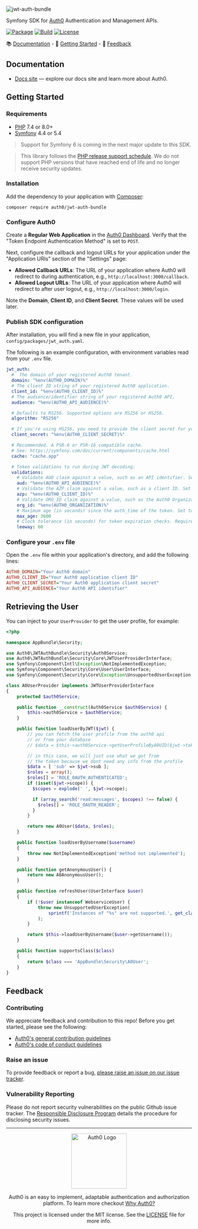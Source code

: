 ![jwt-auth-bundle](https://cdn.auth0.com/website/sdks/banners/jwt-auth-bundle-banner.png)

Symfony SDK for [Auth0](https://auth0.com) Authentication and Management APIs.

[![Package](https://img.shields.io/packagist/dt/auth0/jwt-auth-bundle)](https://packagist.org/packages/auth0/jwt-auth-bundle)
[![Build](https://img.shields.io/circleci/project/github/auth0/jwt-auth-bundle/master.svg)](https://circleci.com/gh/auth0/jwt-auth-bundle)
[![License](https://img.shields.io/packagist/l/auth0/jwt-auth-bundle)](https://doge.mit-license.org/)

:books: [Documentation](#documentation) - :rocket: [Getting Started](#getting-started) - :speech_balloon: [Feedback](#feedback)

## Documentation

- [Docs site](https://www.auth0.com/docs) — explore our docs site and learn more about Auth0.

## Getting Started

### Requirements

- [PHP](http://php.net/) 7.4 or 8.0+
- [Symfony](https://symfony.com/) 4.4 or 5.4

> Support for Symfony 6 is coming in the next major update to this SDK.

> This library follows the [PHP release support schedule](https://www.php.net/supported-versions.php). We do not support PHP versions that have reached end of life and no longer receive security updates.

### Installation

Add the dependency to your application with [Composer](https://getcomposer.org/):

```
composer require auth0/jwt-auth-bundle
```

### Configure Auth0

Create a **Regular Web Application** in the [Auth0 Dashboard](https://manage.auth0.com/#/applications). Verify that the "Token Endpoint Authentication Method" is set to `POST`.

Next, configure the callback and logout URLs for your application under the "Application URIs" section of the "Settings" page:

- **Allowed Callback URLs**: The URL of your application where Auth0 will redirect to during authentication, e.g., `http://localhost:3000/callback`.
- **Allowed Logout URLs**: The URL of your application where Auth0 will redirect to after user logout, e.g., `http://localhost:3000/login`.

Note the **Domain**, **Client ID**, and **Client Secret**. These values will be used later.

### Publish SDK configuration

After installation, you will find a new file in your application, `config/packages/jwt_auth.yaml`.

The following is an example configuration, with environment variables read from your `.env` file.

```yaml
jwt_auth:
  #  The domain of your registered Auth0 tenant.
  domain: "%env(AUTH0_DOMAIN)%"
  # The client ID string of your registered Auth0 application.
  client_id: "%env(AUTH0_CLIENT_ID)%"
  # The audience/identifier string of your registered Auth0 API.
  audience: "%env(AUTH0_API_AUDIENCE)%"

  # Defaults to RS256. Supported options are RS256 or HS256.
  algorithm: "RS256"

  # If you're using HS256, you need to provide the client secret for your registered Auth0 application.
  client_secret: "%env(AUTH0_CLIENT_SECRET)%"

  # Recommended. A PSR-6 or PSR-16 compatible cache.
  # See: https://symfony.com/doc/current/components/cache.html
  cache: "cache.app"

  # Token validations to run during JWT decoding:
  validations:
    # Validate AUD claim against a value, such as an API identifier. Set to false to skip. Defaults to jwt_auth.audience.
    aud: "%env(AUTH0_API_AUDIENCE)%"
    # Validate the AZP claim against a value, such as a client ID. Set to false to skip. Defaults to false.
    azp: "%env(AUTH0_CLIENT_ID)%"
    # Validate ORG_ID claim against a value, such as the Auth0 Organization. Set to false to skip. Defaults to false.
    org_id: "%env(AUTH0_ORGANIZATION)%"
    # Maximum age (in seconds) since the auth_time of the token. Set to false to skip. Defaults to false.
    max_age: 3600
    # Clock tolerance (in seconds) for token expiration checks. Requires an integer value. Defaults to 60 seconds.
    leeway: 60
```

### Configure your `.env` file

Open the `.env` file within your application's directory, and add the following lines:

```ini
AUTH0_DOMAIN="Your Auth0 domain"
AUTH0_CLIENT_ID="Your Auth0 application client ID"
AUTH0_CLIENT_SECRET="Your Auth0 application client secret"
AUTH0_API_AUDIENCE="Your Auth0 API identifier"
```

## Retrieving the User

You can inject to your `UserProvider` to get the user profile, for example:

```php
<?php

namespace AppBundle\Security;

use Auth0\JWTAuthBundle\Security\Auth0Service;
use Auth0\JWTAuthBundle\Security\Core\JWTUserProviderInterface;
use Symfony\Component\Intl\Exception\NotImplementedException;
use Symfony\Component\Security\Core\User\UserInterface;
use Symfony\Component\Security\Core\Exception\UnsupportedUserException;

class A0UserProvider implements JWTUserProviderInterface
{
    protected $auth0Service;

    public function __construct(Auth0Service $auth0Service) {
        $this->auth0Service = $auth0Service;
    }

    public function loadUserByJWT($jwt) {
        // you can fetch the user profile from the auth0 api
        // or from your database
        // $data = $this->auth0Service->getUserProfileByA0UID($jwt->token,$jwt->sub);

        // in this case, we will just use what we got from
        // the token because we dont need any info from the profile
        $data = [ 'sub' => $jwt->sub ];
        $roles = array();
        $roles[] = 'ROLE_OAUTH_AUTHENTICATED';
        if (isset($jwt->scope)) {
          $scopes = explode(' ', $jwt->scope);

          if (array_search('read:messages', $scopes) !== false) {
            $roles[] = 'ROLE_OAUTH_READER';
          }
        }

        return new A0User($data, $roles);
    }

    public function loadUserByUsername($username)
    {
        throw new NotImplementedException('method not implemented');
    }

    public function getAnonymousUser() {
        return new A0AnonymousUser();
    }

    public function refreshUser(UserInterface $user)
    {
        if (!$user instanceof WebserviceUser) {
            throw new UnsupportedUserException(
                sprintf('Instances of "%s" are not supported.', get_class($user))
            );
        }

        return $this->loadUserByUsername($user->getUsername());
    }

    public function supportsClass($class)
    {
        return $class === 'AppBundle\Security\A0User';
    }
}
```

## Feedback

### Contributing

We appreciate feedback and contribution to this repo! Before you get started, please see the following:

- [Auth0's general contribution guidelines](https://github.com/auth0/open-source-template/blob/master/GENERAL-CONTRIBUTING.md)
- [Auth0's code of conduct guidelines](https://github.com/auth0/open-source-template/blob/master/CODE-OF-CONDUCT.md)

### Raise an issue
To provide feedback or report a bug, [please raise an issue on our issue tracker](https://github.com/auth0/jwt-auth-bundle/issues).

### Vulnerability Reporting
Please do not report security vulnerabilities on the public Github issue tracker. The [Responsible Disclosure Program](https://auth0.com/whitehat) details the procedure for disclosing security issues.

---

<p align="center">
  <picture>
    <source media="(prefers-color-scheme: light)" srcset="https://cdn.auth0.com/website/sdks/logos/auth0_light_mode.png" width="150">
    <source media="(prefers-color-scheme: dark)" srcset="https://cdn.auth0.com/website/sdks/logos/auth0_dark_mode.png" width="150">
    <img alt="Auth0 Logo" src="https://cdn.auth0.com/website/sdks/logos/auth0_light_mode.png" width="150">
  </picture>
</p>

<p align="center">Auth0 is an easy to implement, adaptable authentication and authorization platform. To learn more checkout <a href="https://auth0.com/why-auth0">Why Auth0?</a></p>

<p align="center">This project is licensed under the MIT license. See the <a href="./LICENSE"> LICENSE</a> file for more info.</p>

